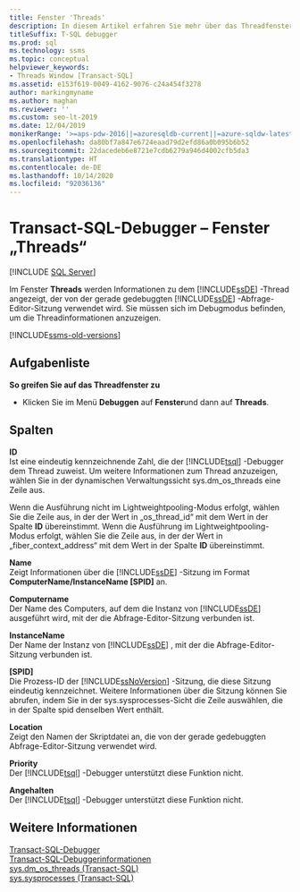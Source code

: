 ```yaml
---
title: Fenster 'Threads'
description: In diesem Artikel erfahren Sie mehr über das Threadfenster, in dem Informationen zu dem Datenbank-Engine-Thread angezeigt werden, der gerade gedebuggt wird. Die Informationen werden nur im Debugmodus angezeigt.
titleSuffix: T-SQL debugger
ms.prod: sql
ms.technology: ssms
ms.topic: conceptual
helpviewer_keywords:
- Threads Window [Transact-SQL]
ms.assetid: e153f619-0049-4162-9076-c24a454f3278
author: markingmyname
ms.author: maghan
ms.reviewer: ''
ms.custom: seo-lt-2019
ms.date: 12/04/2019
monikerRange: '>=aps-pdw-2016||=azuresqldb-current||=azure-sqldw-latest||>=sql-server-2016||=sqlallproducts-allversions||>=sql-server-linux-2017||=azuresqldb-mi-current'
ms.openlocfilehash: da80bf7a847e6724eaad79d2efd86a0b095b6b52
ms.sourcegitcommit: 22dacedeb6e8721e7cdb6279a946d4002cfb5da3
ms.translationtype: HT
ms.contentlocale: de-DE
ms.lasthandoff: 10/14/2020
ms.locfileid: "92036136"
---
```

# <a name="transact-sql-debugger---threads-window"></a>Transact-SQL-Debugger – Fenster „Threads“

 [!INCLUDE [SQL Server](../../includes/applies-to-version/sqlserver.md)]

Im Fenster **Threads** werden Informationen zu dem [!INCLUDE[ssDE](../../includes/ssde-md.md)] -Thread angezeigt, der von der gerade gedebuggten [!INCLUDE[ssDE](../../includes/ssde-md.md)] -Abfrage-Editor-Sitzung verwendet wird. Sie müssen sich im Debugmodus befinden, um die Threadinformationen anzuzeigen.  

[!INCLUDE[ssms-old-versions](../../includes/ssms-old-versions.md)]

## <a name="task-list"></a>Aufgabenliste

**So greifen Sie auf das Threadfenster zu**
  
-   Klicken Sie im Menü **Debuggen** auf **Fenster**und dann auf **Threads**.  
  
## <a name="columns"></a>Spalten  
 **ID**  
 Ist eine eindeutig kennzeichnende Zahl, die der [!INCLUDE[tsql](../../includes/tsql-md.md)] -Debugger dem Thread zuweist. Um weitere Informationen zum Thread anzuzeigen, wählen Sie in der dynamischen Verwaltungssicht sys.dm_os_threads eine Zeile aus.  
  
 Wenn die Ausführung nicht im Lightweightpooling-Modus erfolgt, wählen Sie die Zeile aus, in der der Wert in „os_thread_id“ mit dem Wert in der Spalte **ID** übereinstimmt. Wenn die Ausführung im Lightweightpooling-Modus erfolgt, wählen Sie die Zeile aus, in der der Wert in „fiber_context_address“ mit dem Wert in der Spalte **ID** übereinstimmt.  
  
 **Name**  
 Zeigt Informationen über die [!INCLUDE[ssDE](../../includes/ssde-md.md)] -Sitzung im Format **ComputerName/InstanceName [SPID]** an.  
  
 **Computername**  
 Der Name des Computers, auf dem die Instanz von [!INCLUDE[ssDE](../../includes/ssde-md.md)] ausgeführt wird, mit der die Abfrage-Editor-Sitzung verbunden ist.  
  
 **InstanceName**  
 Der Name der Instanz von [!INCLUDE[ssDE](../../includes/ssde-md.md)] , mit der die Abfrage-Editor-Sitzung verbunden ist.  
  
 **[SPID]**  
 Die Prozess-ID der [!INCLUDE[ssNoVersion](../../includes/ssnoversion-md.md)] -Sitzung, die diese Sitzung eindeutig kennzeichnet. Weitere Informationen über die Sitzung können Sie abrufen, indem Sie in der sys.sysprocesses-Sicht die Zeile auswählen, die in der Spalte spid denselben Wert enthält.  
  
 **Location**  
 Zeigt den Namen der Skriptdatei an, die von der gerade gedebuggten Abfrage-Editor-Sitzung verwendet wird.  
  
 **Priority**  
 Der [!INCLUDE[tsql](../../includes/tsql-md.md)] -Debugger unterstützt diese Funktion nicht.  
  
 **Angehalten**  
 Der [!INCLUDE[tsql](../../includes/tsql-md.md)] -Debugger unterstützt diese Funktion nicht.  
  
## <a name="see-also"></a>Weitere Informationen  
 [Transact-SQL-Debugger](./transact-sql-debugger.md)   
 [Transact-SQL-Debuggerinformationen](./transact-sql-debugger-information.md)   
 [sys.dm_os_threads &#40;Transact-SQL&#41;](../../relational-databases/system-dynamic-management-views/sys-dm-os-threads-transact-sql.md)   
 [sys.sysprocesses &#40;Transact-SQL&#41;](../../relational-databases/system-compatibility-views/sys-sysprocesses-transact-sql.md)